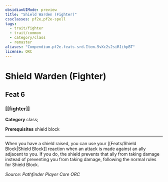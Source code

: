 ```yaml
---
obsidianUIMode: preview
title: "Shield Warden (Fighter)"
cssclasses: pf2e,pf2e-spell
tags:
  - trait/fighter
  - trait/common
  - category/class
  - remaster
aliases: "Compendium.pf2e.feats-srd.Item.5vXc2s2siR1ihpBT"
license: ORC
---
```

# Shield Warden (Fighter)
## Feat 6
### [[fighter]]

**Category** class; 



**Prerequisites** shield block
* * *
When you have a shield raised, you can use your [[Feats/Shield Block|Shield Block]] reaction when an attack is made against an ally adjacent to you. If you do, the shield prevents that ally from taking damage instead of preventing you from taking damage, following the normal rules for Shield Block.

*Source: Pathfinder Player Core*
*ORC*